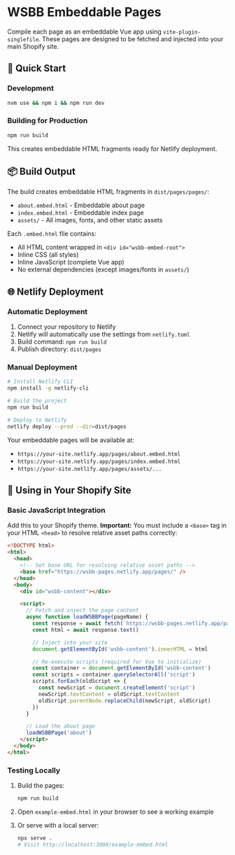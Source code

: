 # WSBB Embeddable Pages

Compile each page as an embeddable Vue app using `vite-plugin-singlefile`. These pages are designed to be fetched and injected into your main Shopify site.

## 🚀 Quick Start

### Development

```bash
nvm use && npm i && npm run dev
```

### Building for Production

```bash
npm run build
```

This creates embeddable HTML fragments ready for Netlify deployment.

## 📦 Build Output

The build creates embeddable HTML fragments in `dist/pages/pages/`:

- `about.embed.html` - Embeddable about page
- `index.embed.html` - Embeddable index page
- `assets/` - All images, fonts, and other static assets

Each `.embed.html` file contains:

- All HTML content wrapped in `<div id="wsbb-embed-root">`
- Inline CSS (all styles)
- Inline JavaScript (complete Vue app)
- No external dependencies (except images/fonts in `assets/`)

## 🌐 Netlify Deployment

### Automatic Deployment

1. Connect your repository to Netlify
2. Netlify will automatically use the settings from `netlify.toml`
3. Build command: `npm run build`
4. Publish directory: `dist/pages`

### Manual Deployment

```bash
# Install Netlify CLI
npm install -g netlify-cli

# Build the project
npm run build

# Deploy to Netlify
netlify deploy --prod --dir=dist/pages
```

Your embeddable pages will be available at:

- `https://your-site.netlify.app/pages/about.embed.html`
- `https://your-site.netlify.app/pages/index.embed.html`
- `https://your-site.netlify.app/pages/assets/...`

## 🔌 Using in Your Shopify Site

### Basic JavaScript Integration

Add this to your Shopify theme. **Important:** You must include a `<base>` tag in your HTML `<head>` to resolve relative asset paths correctly:

```html
<!DOCTYPE html>
<html>
  <head>
    <!-- Set base URL for resolving relative asset paths -->
    <base href="https://wsbb-pages.netlify.app/pages/" />
  </head>
  <body>
    <div id="wsbb-content"></div>

    <script>
      // Fetch and inject the page content
      async function loadWSBBPage(pageName) {
        const response = await fetch(`https://wsbb-pages.netlify.app/pages/${pageName}.embed.html`)
        const html = await response.text()

        // Inject into your site
        document.getElementById('wsbb-content').innerHTML = html

        // Re-execute scripts (required for Vue to initialize)
        const container = document.getElementById('wsbb-content')
        const scripts = container.querySelectorAll('script')
        scripts.forEach(oldScript => {
          const newScript = document.createElement('script')
          newScript.textContent = oldScript.textContent
          oldScript.parentNode.replaceChild(newScript, oldScript)
        })
      }

      // Load the about page
      loadWSBBPage('about')
    </script>
  </body>
</html>
```

### Testing Locally

1. Build the pages:

   ```bash
   npm run build
   ```

2. Open `example-embed.html` in your browser to see a working example

3. Or serve with a local server:
   ```bash
   npx serve .
   # Visit http://localhost:3000/example-embed.html
   ```

